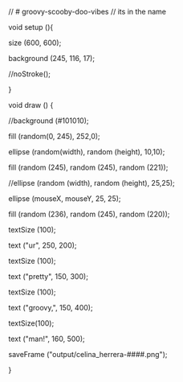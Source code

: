 // # groovy-scooby-doo-vibes
// its in the name 


void setup (){

size (600, 600);

background (245, 116, 17);

//noStroke();

}
  

void draw () {

//background (#101010);

fill (random(0, 245), 252,0);

ellipse (random(width), random (height), 10,10);
   
  

fill (random (245), random (245), random (221));

//ellipse (random (width), random (height), 25,25);

ellipse (mouseX, mouseY, 25, 25);

fill (random (236), random (245), random (220));

textSize (100);

text ("ur", 250, 200);
 
 textSize (100);

text ("pretty", 150, 300);
 
 textSize (100);

text ("groovy,", 150, 400);
 
 textSize(100);

text ("man!", 160, 500);
 
 
 saveFrame ("output/celina_herrera-####.png");
  
}
